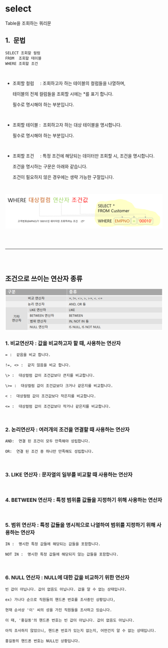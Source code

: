 # select

Table을 조회하는 쿼리문

## 1.  문법

```sql
SELECT 조회할 컬럼
FROM  조회할 테이블
WHERE 조회할 조건
```

<br />

-   조회할 컬럼     : 조회하고자 하는 테이블의 컬럼들을 나열하며,

    테이블의 전체 컬럼들을 조회할 시에는 \*를 표기 합니다.

    필수로 명시해야 하는 부분입니다.

<br />

-   조회할 테이블 :  조회하고자 하는 대상 테이블을 명시합니다.

    필수로 명시해야 하는 부분입니다.

<br />

-   조회할 조건     : 특정 조건에 해당되는 데이터만 조회할 시, 조건을 명시합니다.

    조건을 명시하는 구문은 아래와 같습니다.

    조건이 필요하지 않은 경우에는 생략 가능한 구절입니다.

<br />

![](images/select1.png)

<br /><br />

---

<br /><br />

## 조건으로 쓰이는 연산자 종류

![](images/select2.png)

### 1. 비교연산자 : 값을 비교하고자 할 때, 사용하는 연산자

    = :  같음을 비교 합니다.

    !=, <> :  같지 않음을 비교 합니다.

    \> :  대상컬럼 값이 조건값보다 큰지를 비교합니다.

    \>= :  대상컬럼 값이 조건값보다 크거나 같은지를 비교합니다.

    < :  대상컬럼 값이 조건값보다 작은지를 비교합니다.

    <= :  대상컬럼 값이 조건값보다 작거나 같은지를 비교합니다.

<br />

### 2. 논리연산자 : 여러개의 조건을 연결할 때 사용하는 연산자

    AND:  연결 된 조건이 모두 만족해야 성립합니다.

    OR:  연결 된 조건 중 하나만 만족해도 성립합니다.

<br />

### 3. LIKE 연산자 : 문자열의 일부를 비교할 때 사용하는 연산자

<br />

### 4. BETWEEN 연산자 : 특정 범위를 값들을 지정하기 위해 사용하는 연산자

<br />

### 5. 범위 연산자 : 특정 값들을 명시적으로 나열하여 범위를 지정하기 위해 사용하는 연산자

    IN :  명시한 특정 값들에 해당되는 값들을 포함합니다.

    NOT IN :  명시한 특정 값들에 해당되지 않는 값들을 포함합니다.

<br />

### 6. NULL 연산자 : NULL에 대한 값을 비교하기 위한 연산자

    빈 값이 아닙니다. 값이 없음도 아닙니다. 값을 알 수 없는 상태입니다.

    ex) 가나다 순으로 직원들의 핸드폰 번호를 조사중인 상황입니다,

    현재 순서상 '이' 씨의 성을 가진 직원들을 조사하고 있습니다.

    이 때, '홍길동'의 핸드폰 번호는 빈 값이 아닙니다. 값이 없음도 아닙니다.

    아직 조사하지 않았으니, 핸드폰 번호가 있는지 없는지, 어떤건지 알 수 없는 상태입니다.

    홍길동의 핸드폰 번호는 NULL인 상황입니다.
